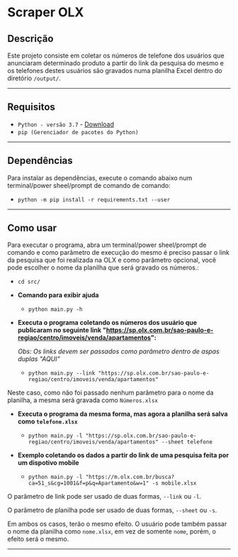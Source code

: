 # Scraper OLX

## Descrição
Este projeto consiste em coletar os números de telefone dos usuários que anunciaram determinado produto a partir do link da pesquisa do mesmo e os telefones destes usuários são gravados numa planilha Excel dentro do diretório `/output/`.

---
## Requisitos
* `Python - versão 3.7` - [Download](https://www.python.org/ftp/python/3.7.3/python-3.7.3-amd64.exe)
* `pip (Gerenciador de pacotes do Python)`

---
## Dependências

Para instalar as dependências, execute o comando abaixo num terminal/power sheel/prompt de comando de comando:

* `python -m pip install -r requirements.txt --user`

---
## Como usar

Para executar o programa, abra um terminal/power sheel/prompt de comando e como parâmetro de execução do mesmo é preciso passar o link da pesquisa que foi realizada na OLX e como parâmetro opcional, você pode escolher o nome da planilha que será gravado os números.:

* `cd src/`
* **Comando para exibir ajuda**
    * `python main.py -h`
* **Executa o programa coletando os números dos usuário que publicaram no seguinte link "https://sp.olx.com.br/sao-paulo-e-regiao/centro/imoveis/venda/apartamentos":**

    *Obs: Os links devem ser passados como parâmetro dentro de aspas duplas "AQUI"*
    
    * `python main.py --link "https://sp.olx.com.br/sao-paulo-e-regiao/centro/imoveis/venda/apartamentos"` 
    

Neste caso, como não foi passado nenhum parâmetro para o nome da planilha, a mesma será gravada como `Números.xlsx`

* **Executa o programa da mesma forma, mas agora a planilha será salva como `telefone.xlsx`**

    * `python main.py -l "https://sp.olx.com.br/sao-paulo-e-regiao/centro/imoveis/venda/apartamentos" --sheet telefone`

* **Exemplo coletando os dados a partir do link de uma pesquisa feita por um dispotivo mobile**

    * `python main.py -l "https://m.olx.com.br/busca?ca=51_s&cg=1001&f=p&q=Apartamento&w=1" -s mobile.xlsx`

O parâmetro de link pode ser usado de duas formas, `--link` ou `-l`.

O parâmetro de planilha pode ser usado de duas formas, `--sheet` ou `-s`.

Em ambos os casos, terão o mesmo efeito. O usuário pode também passar o nome da planilha como `nome.xlsx`, em vez de somente `nome`, porém, o efeito será o mesmo.

---